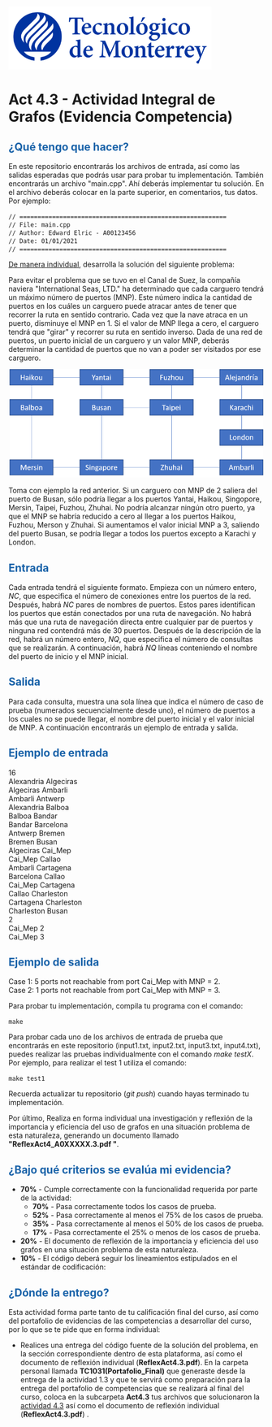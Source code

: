 ![Tec de Monterrey](images/logotecmty.png)

# Act 4.3 - Actividad Integral de Grafos (Evidencia Competencia)

## <span style="color: rgb(26, 99, 169);">¿Qué tengo que hacer?</span>

En este repositorio encontrarás los archivos de entrada, así como las salidas esperadas que podrás usar para probar tu implementación. También encontrarás un archivo "main.cpp". Ahí deberás implementar tu solución. En el archivo deberás colocar en la parte superior, en comentarios, tus datos. Por ejemplo:

```
// =========================================================
// File: main.cpp
// Author: Edward Elric - A00123456
// Date: 01/01/2021
// =========================================================
```

<span style="text-decoration: underline;">De manera individual</span>, desarrolla la solución del siguiente problema:

Para evitar el problema que se tuvo en el Canal de Suez, la compañía naviera "International Seas, LTD." ha determinado que cada carguero tendrá un máximo número de puertos (MNP). Este número indica la cantidad de puertos en los cuáles un carguero puede atracar antes de tener que recorrer la ruta en sentido contrario. Cada vez que la nave atraca en un puerto, disminuye el MNP en 1. Si el valor de MNP llega a cero, el carguero tendrá que "girar" y recorrer su ruta en sentido inverso. Dada de una red de puertos, un puerto inicial de un carguero y un valor MNP, deberás determinar la cantidad de puertos que no van a poder ser visitados por ese carguero.

<p style="text-align: center;">
<img src="images/graph.png" alt="graph" style="width:500px;"/>
</p>

Toma con ejemplo la red anterior. Si un carguero con MNP de 2 saliera del puerto de Busan, sólo podría llegar a los puertos Yantai, Haikou, Singopore, Mersin, Taipei, Fuzhou, Zhuhai. No podría alcanzar ningún otro puerto, ya que el MNP se habría reducido a cero al llegar a los puertos Haikou, Fuzhou, Merson y Zhuhai. Si aumentamos el valor inicial MNP a 3, saliendo del puerto Busan, se podría llegar a todos los puertos excepto a Karachi y London.

## <span style="color: rgb(26, 99, 169);">**Entrada**</span>

Cada entrada tendrá el siguiente formato. Empieza con un número entero, _NC_, que especifica el número de conexiones entre los puertos de la red. Después, habrá _NC_ pares de nombres de puertos. Estos pares identifican los puertos que están conectados por una ruta de navegación. No habrá más que una ruta de navegación directa entre cualquier par de puertos y ninguna red contendrá más de 30 puertos. Después de la descripción de la red, habrá un número entero, _NQ_, que especifica el número de consultas que se realizarán. A continuación, habrá _NQ_ líneas conteniendo el nombre del puerto de inicio y el MNP inicial.

## <span style="color: rgb(26, 99, 169);">**Salida**</span>

Para cada consulta, muestra una sola línea que indica el número de caso de prueba (numerados secuencialmente desde uno), el número de puertos a los cuales no se puede llegar, el nombre del puerto inicial y el valor inicial de MNP. A continuación encontrarás un ejemplo de entrada y salida.

## <span style="color: rgb(26, 99, 169);">**Ejemplo de entrada**</span>

16 <br>
Alexandria Algeciras <br>
Algeciras Ambarli <br>
Ambarli Antwerp <br>
Alexandria Balboa <br>
Balboa Bandar <br>
Bandar Barcelona <br>
Antwerp Bremen <br>
Bremen Busan <br>
Algeciras Cai_Mep <br>
Cai_Mep Callao <br>
Ambarli Cartagena <br>
Barcelona Callao <br>
Cai_Mep Cartagena <br>
Callao Charleston <br>
Cartagena Charleston <br>
Charleston Busan <br>
2 <br>
Cai_Mep 2 <br>
Cai_Mep 3 <br>

## <span style="color: rgb(26, 99, 169);">**Ejemplo de salida**</span>

Case 1: 5 ports not reachable from port Cai_Mep with MNP = 2. <br>
Case 2: 1 ports not reachable from port Cai_Mep with MNP = 3. <br>

Para probar tu implementación, compila tu programa con el comando:

```
make
```

Para probar cada uno de los archivos de entrada de prueba que encontrarás en este repositorio (input1.txt, input2.txt, input3.txt, input4.txt), puedes realizar las pruebas individualmente con el comando _make testX_. Por ejemplo, para realizar el test 1 utiliza el comando:

```
make test1
```

Recuerda actualizar tu repositorio (_git push_) cuando hayas terminado tu implementación.

Por último, Realiza en forma individual una investigación y reflexión de la importancia y eficiencia del uso de grafos en una situación problema de esta naturaleza, generando un documento llamado **"ReflexAct4_A0XXXXX.3.pdf "**.

## <span style="color: rgb(26, 99, 169);">**¿Bajo qué criterios se evalúa mi evidencia?**</span>
- **70%** - Cumple correctamente con la funcionalidad requerida por parte de la actividad:
  - **70%** - Pasa correctamente todos los casos de prueba.
  - **52%** - Pasa correctamente al menos el 75% de los casos de prueba.
  - **35%** - Pasa correctamente al menos el 50% de los casos de prueba.
  - **17%** - Pasa correctamente el 25% o menos de los casos de prueba.
- **20%** - El documento de reflexión de la importancia y eficiencia del uso grafos en una situación problema de esta naturaleza.
- **10%** - El código deberá seguir los lineamientos estipulados en el estándar de codificación: 

## <span style="color: rgb(26, 99, 169);">**¿Dónde la entrego?**</span>

Esta actividad forma parte tanto de tu calificación final del curso, así como del portafolio de evidencias de las competencias a desarrollar del curso, por lo que se te pide que en forma individual:

- Realices una entrega del código fuente de la solución del problema, en la sección correspondiente dentro de esta plataforma, así como el documento de reflexión individual (**ReflexAct4.3.pdf**).
  En la carpeta personal llamada **TC1031(Portafolio_Final)** que generaste desde la entrega de la actividad 1.3 y que te servirá como preparación para la entrega del portafolio de competencias que se realizará al final del curso, coloca en la subcarpeta **Act4.3** tus archivos que solucionaron la <span style="text-decoration: underline;">actividad 4.3</span> así como el documento de reflexión individual (**ReflexAct4.3.pdf**) .
